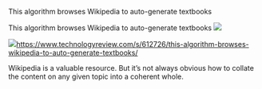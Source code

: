 This algorithm browses Wikipedia to auto-generate textbooks

This algorithm browses Wikipedia to auto-generate textbooks
![](../_resources/fb5a715cec67f98203186c914ba5aeaa.png)

![](../_resources/e6925c5092de43a74995553af02e0451.png)https://www.technologyreview.com/s/612726/this-algorithm-browses-wikipedia-to-auto-generate-textbooks/

Wikipedia is a valuable resource. But it’s not always obvious how to collate the content on any given topic into a coherent whole.